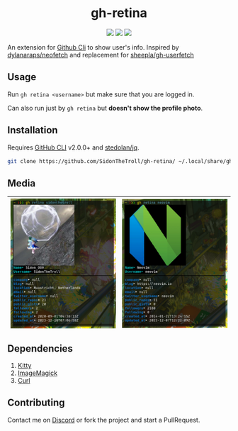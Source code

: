 <h1 align='center'>gh-retina</h1>

<div align="center">
    <img src="https://img.shields.io/static/v1?label=GhCLI&logo=github&message=2.0.0+&color=FF6B6B&logoColor=white&style=for-the-badge"/>
    <img src="https://img.shields.io/static/v1?label=Language&message=Shell&color=90E59A&logo=gnubash&logoColor=white&style=for-the-badge"/>
    <img src="https://img.shields.io/static/v1?label=License&message=GPLv3&color=blue&logo=linux&logoColor=white&style=for-the-badge"/>
</div>


An extension for [Github Cli](https://github.com/cli/cli) to show user's info. Inspired by [dylanaraps/neofetch](https://github.com/dylanaraps/neofetch) and replacement for [sheepla/gh-userfetch](https://github.com/sheepla/gh-userfetch)

## Usage 

Run `gh retina <username>` but make sure that you are logged in.

Can also run just by `gh retina` but **doesn't show the profile photo**. 

## Installation

Requires [GitHub CLI](https://github.com/cli/cli) v2.0.0+ and [stedolan/jq](https://github.com/stedolan/jq).

```sh
git clone https://github.com/SidonTheTroll/gh-retina/ ~/.local/share/gh/extensions/ 

```

## Media 

| <img align=center src=./img/1.png> | <img align=center src=./img/2.png> | 
|-|-|

## Dependencies

1. [Kitty](https://github.com/kovidgoyal/kitty)
2. [ImageMagick](https://www.imagemagick.org/)
3. [Curl](https://www.geeksforgeeks.org/curl-command-in-linux-with-examples/)

## Contributing

Contact me on [Discord](https://discord.com/users/728604179186188368) or fork the project and start a PullRequest.
